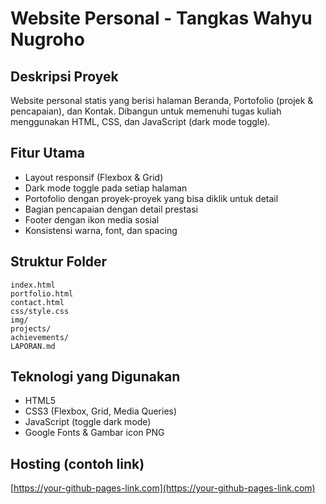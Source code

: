 # Website Personal - Tangkas Wahyu Nugroho

## Deskripsi Proyek
Website personal statis yang berisi halaman Beranda, Portofolio (projek & pencapaian), dan Kontak. Dibangun untuk memenuhi tugas kuliah menggunakan HTML, CSS, dan JavaScript (dark mode toggle).

## Fitur Utama
- Layout responsif (Flexbox & Grid)
- Dark mode toggle pada setiap halaman
- Portofolio dengan proyek-proyek yang bisa diklik untuk detail
- Bagian pencapaian dengan detail prestasi
- Footer dengan ikon media sosial
- Konsistensi warna, font, dan spacing

## Struktur Folder
```
index.html
portfolio.html
contact.html
css/style.css
img/
projects/
achievements/
LAPORAN.md
```

## Teknologi yang Digunakan
- HTML5
- CSS3 (Flexbox, Grid, Media Queries)
- JavaScript (toggle dark mode)
- Google Fonts & Gambar icon PNG

## Hosting (contoh link)
[https://your-github-pages-link.com](https://your-github-pages-link.com)


